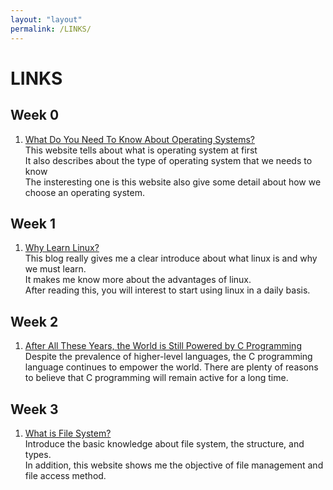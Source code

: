```yaml
---
layout: "layout"
permalink: /LINKS/
---
```


# LINKS
## Week 0
1. [What Do You Need To Know About Operating Systems?](https://hailbytes.com/what-do-you-need-to-know-about-operating-systems/)<br>
  This website tells about what is operating system at first<br>
  It also describes about the type of operating system that we needs to know<br>
  The insteresting one is this website also give some detail about how we choose an operating system.<br>
## Week 1
1. [Why Learn Linux?](https://blog.edx.org/why-learn-linux)<br>
 This blog really gives me a clear introduce about what linux is and why we must learn.<br>
 It makes me know more about the advantages of linux.<br>
 After reading this, you will interest to start using linux in a daily basis.
 ## Week 2
 1. [After All These Years, the World is Still Powered by C Programming](https://www.toptal.com/c/after-all-these-years-the-world-is-still-powered-by-c-programming)<br>
  Despite the prevalence of higher-level languages, the C programming language continues to empower the world. 
  There are plenty of reasons to believe that C programming will remain active for a long time.
 ## Week 3
 1. [What is File System?](https://www.guru99.com/file-systems-operating-system.html)<br>
  Introduce the basic knowledge about file system, the structure, and types.<br>
  In addition, this website shows me the objective of file management and file access method.

